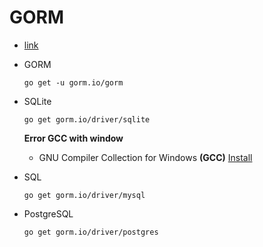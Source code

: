 # GORM

- [link](https://gorm.io/index.html)

- GORM

  ```
  go get -u gorm.io/gorm
  ```

- SQLite

  ```
  go get gorm.io/driver/sqlite
  ```

  **Error GCC with window**

  - GNU Compiler Collection for Windows **(GCC)** [Install](http://tdm-gcc.tdragon.net/download)

- SQL

  ```
  go get gorm.io/driver/mysql
  ```

- PostgreSQL

  ```
  go get gorm.io/driver/postgres
  ```
